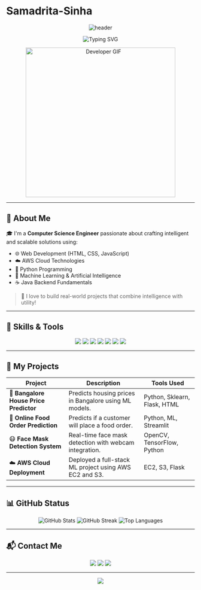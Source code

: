# Samadrita-Sinha
<!-- Profile Header -->
<p align="center">
  <img src="https://capsule-render.vercel.app/api?type=waving&color=00BFFF&height=250&section=header&text=Hi%20I'm%20Samadrita!&fontSize=50&fontColor=ffffff&animation=fadeIn" alt="header"/>
</p>

<p align="center">
  <img src="https://readme-typing-svg.herokuapp.com?font=Fira+Code&size=24&pause=1000&center=true&vCenter=true&width=440&lines=Computer+Science+Engineer;AWS+Certified+Learner;Python+%7C+Java+%7C+ML+%7C+AI+Lover;Frontend+Developer+with+HTML+%26+CSS" alt="Typing SVG" />
</p>
<!-- Developer GIF -->
<p align="center">
  <img src="https://raw.githubusercontent.com/samadrita-sinha/samadrita-sinha/main/gifimage.gif" alt="Developer GIF" width="400"/>
</p>



---

## 🧠 About Me

🎓 I'm a **Computer Science Engineer** passionate about crafting intelligent and scalable solutions using:
- 🌐 Web Development (HTML, CSS, JavaScript)
- ☁️ AWS Cloud Technologies
- 🐍 Python Programming
- 🤖 Machine Learning & Artificial Intelligence
- ☕ Java Backend Fundamentals

> 🚀 I love to build real-world projects that combine intelligence with utility!

---

## 🚀 Skills & Tools

<p align="center">
  <img src="https://img.shields.io/badge/AWS-%23FF9900.svg?style=for-the-badge&logo=amazon-aws&logoColor=white"/>
  <img src="https://img.shields.io/badge/Python-%2314354C.svg?style=for-the-badge&logo=python&logoColor=white"/>
  <img src="https://img.shields.io/badge/HTML5-E34F26.svg?style=for-the-badge&logo=html5&logoColor=white"/>
  <img src="https://img.shields.io/badge/CSS3-1572B6.svg?style=for-the-badge&logo=css3&logoColor=white"/>
  <img src="https://img.shields.io/badge/Machine%20Learning-FF6F00.svg?style=for-the-badge&logo=git&logoColor=white"/>
  <img src="https://img.shields.io/badge/Artificial%20Intelligence-00BFFF.svg?style=for-the-badge&logo=brain&logoColor=white"/>
  <img src="https://img.shields.io/badge/Java-ED8B00.svg?style=for-the-badge&logo=java&logoColor=white"/>
</p>

---

## 🧰 My Projects

| Project | Description | Tools Used |
|--------|-------------|------------|
| 🔮 **Bangalore House Price Predictor** | Predicts housing prices in Bangalore using ML models. | Python, Sklearn, Flask, HTML |
| 🍔 **Online Food Order Prediction** | Predicts if a customer will place a food order. | Python, ML, Streamlit |
| 😷 **Face Mask Detection System** | Real-time face mask detection with webcam integration. | OpenCV, TensorFlow, Python |
| ☁️ **AWS Cloud Deployment** | Deployed a full-stack ML project using AWS EC2 and S3. | EC2, S3, Flask |

---

## 📊 GitHub Status

<p align="center">
  <img src="https://github-readme-stats.vercel.app/api?username=Samadrita64&show_icons=true&theme=tokyonight&hide_border=true" alt="GitHub Stats"/>
  <img src="https://github-readme-streak-stats.herokuapp.com/?user=Samadrita64&theme=tokyonight&hide_border=true" alt="GitHub Streak"/>
  <img src="https://github-readme-stats.vercel.app/api/top-langs/?username=Samadrita64&layout=compact&theme=tokyonight&hide_border=true" alt="Top Languages"/>
</p>

---

## 📬 Contact Me

<p align="center">
  <a href="mailto:your.email@example.com"><img src="https://img.shields.io/badge/email-D14836?style=for-the-badge&logo=gmail&logoColor=white"/></a>
  <a href="https://linkedin.com/in/yourlinkedinprofile"><img src="https://img.shields.io/badge/linkedin-0077B5?style=for-the-badge&logo=linkedin&logoColor=white"/></a>
  <a href="https://github.com/YourGitHubUsername"><img src="https://img.shields.io/badge/github-100000?style=for-the-badge&logo=github&logoColor=white"/></a>
</p>

---

<p align="center">
  <img src="https://capsule-render.vercel.app/api?type=waving&color=00BFFF&height=200&section=footer"/>
</p>


